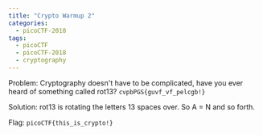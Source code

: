 ```yaml
---
title: "Crypto Warmup 2"
categories:
  - picoCTF-2018
tags:
  - picoCTF
  - picoCTF-2018
  - cryptography
---
```


Problem: Cryptography doesn't have to be complicated, have you ever heard of something called rot13? ```cvpbPGS{guvf_vf_pelcgb!}```

Solution: rot13 is rotating the letters 13 spaces over. So A = N and so forth. 

Flag: ```picoCTF{this_is_crypto!}```